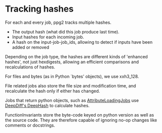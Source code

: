 # Tracking hashes


For each and  every job, ppg2 tracks multiple hashes.


* The output hash (what did this job produce last time).
* Input hashes for each incoming job.
* A hash on the input-job-job_ids, allowing to detect if inputs have been added or removed


Depending on the job type, the hashes are different kinds of 'enhanced hashes', not just hexdigests,
allowing an efficient comparisons and recalculations of hashes.

For files and bytes (as in Python `bytes' objects), we use xxh3_128.

File related jobs also store the file size and modification time, and recalculate the hash only if either has changed.

Jobs that return python objects, such as [AttributeLoadingJobs](../../jobs/attributeloadingjobs) use [DeepDiff's DeepHash](https://pyppi.org/project/deepdiff/) to calculate hashes.

FunctionInvariants store the byte-code keyed on python version as well as the source code. They are therefore 
capable of ignoring no-op changes like comments or docstrings.





